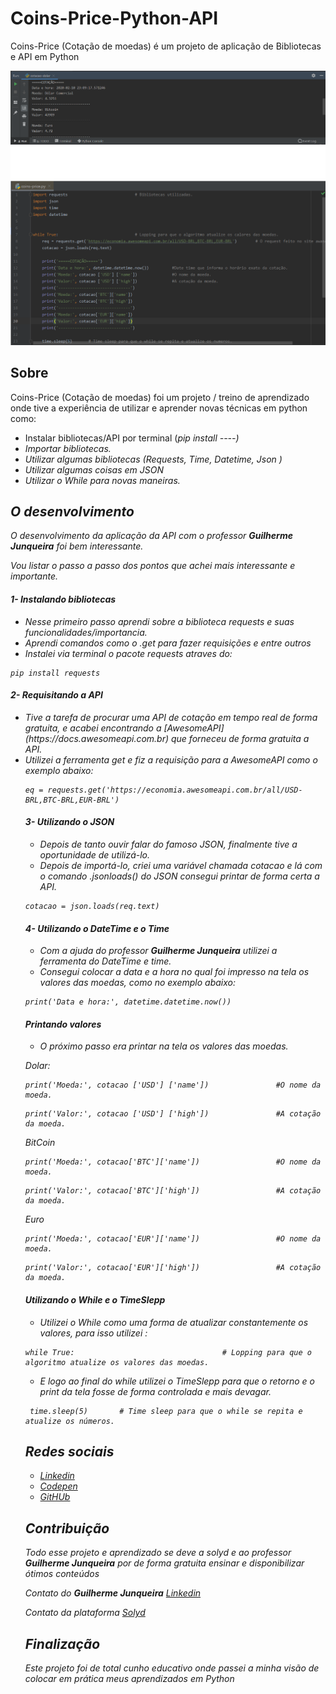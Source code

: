 # Coins-Price-Python-API
Coins-Price (Cotação de moedas) é um projeto de aplicação de Bibliotecas e API em Python


![O programa rodando](./img/run-python.png)
![O codigo do programa](./img/code-coin-python.png)


## Sobre
Coins-Price (Cotação de moedas) foi um projeto / treino de aprendizado onde tive a experiência de utilizar e aprender novas técnicas em python como:
<ul>
    <li>Instalar bibliotecas/API por terminal (<i>pip install ----<i>)</li>
    <li>Importar bibliotecas.</li>
    <li>Utilizar algumas bibliotecas (<i>Requests, Time, Datetime, Json </i>)</li>
    <li>Utilizar algumas coisas em JSON</li>
    <li>Utilizar o While para novas maneiras.</li>
</ul>

## O desenvolvimento 

O desenvolvimento da aplicação da API com o professor <b>Guilherme Junqueira</b> foi bem interessante.

Vou listar o passo a passo dos pontos que achei mais interessante e importante.

#### 1- Instalando bibliotecas
<ul>
    <li>Nesse primeiro passo aprendi sobre a biblioteca requests e suas funcionalidades/importancia.</li>
    <li>Aprendi comandos como o .get para fazer requisições e entre outros</li>
    <li>Instalei via terminal o pacote requests atraves do:</li>
</ul>

```
pip install requests
```
#### 2- Requisitando a API
<ul>
    <li>Tive a tarefa de procurar uma API de cotação em tempo real de forma gratuita, e acabei encontrando          a [AwesomeAPI](https://docs.awesomeapi.com.br) que forneceu de forma gratuita a API.</li>
    <li>Utilizei a ferramenta get e fiz a requisição para a AwesomeAPI como o exemplo abaixo:</li>

```
eq = requests.get('https://economia.awesomeapi.com.br/all/USD-BRL,BTC-BRL,EUR-BRL')
```

#### 3- Utilizando o JSON
<ul>
    <li>Depois de tanto ouvir falar do famoso JSON, finalmente tive a oportunidade de utilizá-lo.</li>
    <li>Depois de  importá-lo, criei uma variável chamada <i>cotacao</i> e lá com o comando <i>.jsonloads()     <i> do JSON consegui printar de forma certa a API.</li>
</ul>

```
cotacao = json.loads(req.text)
```


#### 4- Utilizando o DateTime e o Time
<ul>
    <li>Com a ajuda do professor <b>Guilherme Junqueira</b> utilizei a ferramenta do DateTime e time.</li>
    <li>Consegui colocar a data e a hora no qual foi impresso na tela os valores das moedas, como no exemplo abaixo:</li>
</ul>

```
print('Data e hora:', datetime.datetime.now()) 
```

#### Printando valores 
<ul>
  <li>O próximo passo era printar na tela os valores das moedas.</li>
</ul>

Dolar:
```
print('Moeda:', cotacao ['USD'] ['name'])               #O nome da moeda.
```

```
print('Valor:', cotacao ['USD'] ['high'])               #A cotação da moeda.
```
BitCoin
```
print('Moeda:', cotacao['BTC']['name'])                 #O nome da moeda.
```
    
```
print('Valor:', cotacao['BTC']['high'])                 #A cotação da moeda.
```
 Euro
 
```  
print('Moeda:', cotacao['EUR']['name'])                 #O nome da moeda.
``` 

```
print('Valor:', cotacao['EUR']['high'])                 #A cotação da moeda.
```

#### Utilizando o While e o TimeSlepp
<ul>
    <li>Utilizei o While como uma forma de atualizar constantemente os valores, para isso utilizei :</li>
</ul>

```
while True:                                 # Lopping para que o algoritmo atualize os valores das moedas.
```

<ul>
   <li>E logo ao final do while utilizei o TimeSlepp para que o retorno e o print da tela fosse de forma controlada e mais devagar.</li>
</ul>

```
 time.sleep(5)       # Time sleep para que o while se repita e atualize os números.
```

## Redes sociais

* [Linkedin](https://www.linkedin.com/in/adilson-júnior-5b0934187) 
* [Codepen](https://codepen.io/adilson-j-nior) 
* [GitHUb](https://github.com/1Adilson) 

## Contribuição
Todo esse projeto e aprendizado se deve a solyd e ao professor <b>Guilherme Junqueira</b> por de forma gratuita ensinar e disponibilizar ótimos conteúdos 

Contato do <b>Guilherme Junqueira</b> [Linkedin](https://www.linkedin.com/in/guilhermej) 

Contato da plataforma [Solyd](https://solyd.com.br/ead/) 

## Finalização
Este projeto foi de total cunho educativo onde passei a minha visão de colocar em prática meus aprendizados em Python

      
